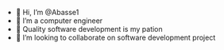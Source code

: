 - 👋 Hi, I’m @Abasse1
- 👀 I’m a computer engineer
- 🌱 Quality software development is my pation
- 💞️ I’m looking to collaborate on software development project

<!---
Abasse1/Abasse1 is a ✨ special ✨ repository because its `README.md` (this file) appears on your GitHub profile.
You can click the Preview link to take a look at your changes.
--->
